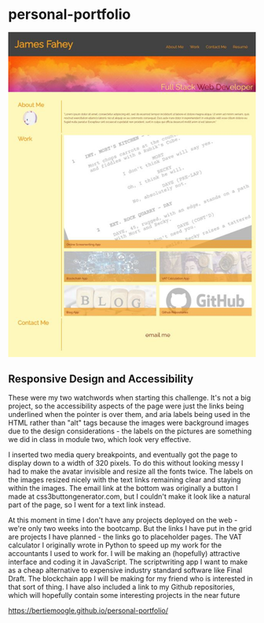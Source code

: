 # personal-portfolio

![screenshot](images/screenshot.jpg)

## Responsive Design and Accessibility

These were my two watchwords when starting this challenge. It's not a big project, so the accessibility aspects of the page were just the links being underlined when the pointer is over them, and aria labels being used in the HTML rather than "alt" tags because the images were background images due to the design considerations - the labels on the pictures are something we did in class in module two, which look very effective.

I inserted two media query breakpoints, and eventually got the page to display down to a width of 320 pixels. To do this without looking messy I had to make the avatar invisible and resize all the fonts twice. The labels on the images resized nicely with the text links remaining clear and staying within the images. The email link at the bottom was originally a button I made at css3buttongenerator.com, but I couldn't make it look like a natural part of the page, so I went for a text link instead.

At this moment in time I don't have any projects deployed on the web - we're only two weeks into the bootcamp. But the links I have put in the grid are projects I have planned - the links go to placeholder pages. The VAT calculator I originally wrote in Python to speed up my work for the accountants I used to work for. I will be making an (hopefully) attractive interface and coding it in JavaScript. The scriptwriting app I want to make as a cheap alternative to expensive industry standard software like Final Draft. The blockchain app I will be making for my friend who is interested in that sort of thing. I have also included a link to my Github repositories, which will hopefully contain some interesting projects in the near future

https://bertiemoogle.github.io/personal-portfolio/
